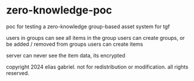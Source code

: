 # zero-knowledge-poc

poc for testing a zero-knowledge group-based asset system for tgf

users in groups can see all items in the group
users can create groups, or be added / removed from groups
users can create items

server can never see the item data, its encrypted

copyright 2024 elias gabriel. not for redistribution or modification. all rights reserved.
